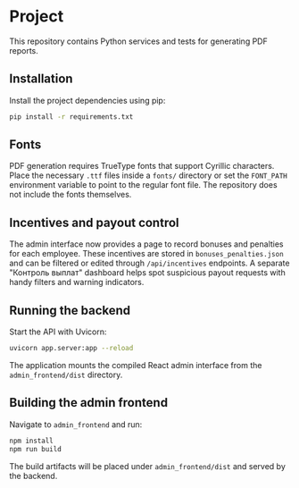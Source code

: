 # Project

This repository contains Python services and tests for generating PDF reports.

## Installation

Install the project dependencies using pip:

```bash
pip install -r requirements.txt
```


## Fonts

PDF generation requires TrueType fonts that support Cyrillic characters. Place
the necessary `.ttf` files inside a `fonts/` directory or set the
`FONT_PATH` environment variable to point to the regular font file. The
repository does not include the fonts themselves.

## Incentives and payout control

The admin interface now provides a page to record bonuses and penalties for
each employee. These incentives are stored in `bonuses_penalties.json` and can
be filtered or edited through `/api/incentives` endpoints. A separate
"Контроль выплат" dashboard helps spot suspicious payout requests with handy
filters and warning indicators.

## Running the backend

Start the API with Uvicorn:

```bash
uvicorn app.server:app --reload
```

The application mounts the compiled React admin interface from the
`admin_frontend/dist` directory.

## Building the admin frontend

Navigate to `admin_frontend` and run:

```bash
npm install
npm run build
```

The build artifacts will be placed under `admin_frontend/dist` and served by the
backend.
